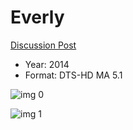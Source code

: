 # Everly

[Discussion Post](https://www.avsforum.com/threads/bass-eq-for-filtered-movies.2995212/post-58950578)

* Year: 2014
* Format: DTS-HD MA 5.1

![img 0](https://i.imgur.com/q5UfUK2.jpg)

![img 1](https://i.imgur.com/uj1QWwv.png)


